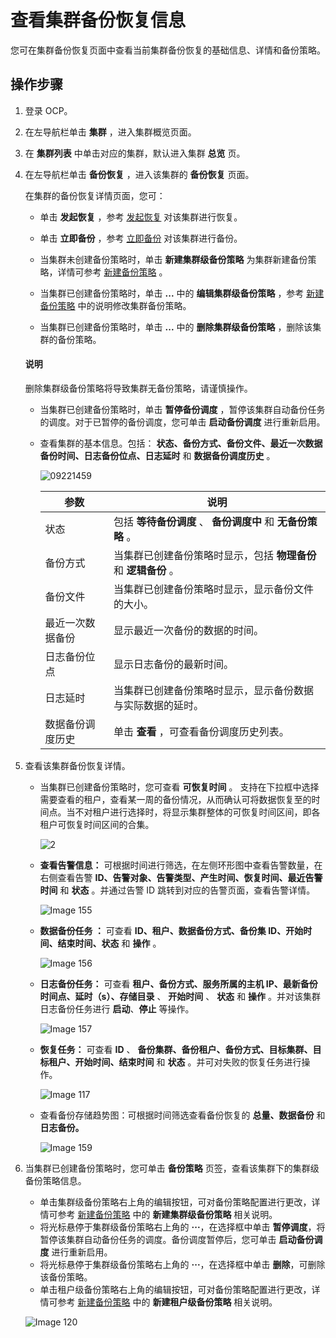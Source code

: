 # 查看集群备份恢复信息

您可在集群备份恢复页面中查看当前集群备份恢复的基础信息、详情和备份策略。

## 操作步骤

1. 登录 OCP。

2. 在左导航栏单击 **集群** ，进入集群概览页面。

3. 在 **集群列表** 中单击对应的集群，默认进入集群 **总览** 页。

4. 在左导航栏单击 **备份恢复** ，进入该集群的 **备份恢复** 页面。

   在集群的备份恢复详情页面，您可：

   * 单击 **发起恢复** ，参考 [发起恢复](4.initiate-a-cluster-recovery-task.md) 对该集群进行恢复。

   * 单击 **立即备份** ，参考 [立即备份](3.back-up-now.md) 对该集群进行备份。

   * 当集群未创建备份策略时，单击 **新建集群级备份策略** 为集群新建备份策略，详情可参考 [新建备份策略](2.create-a-cluster-backup-strategy.md) 。

   * 当集群已创建备份策略时，单击 **...** 中的 **编辑集群级备份策略** ，参考 [新建备份策略](2.create-a-cluster-backup-strategy.md) 中的说明修改集群备份策略。

   * 当集群已创建备份策略时，单击 **...** 中的 **删除集群级备份策略** ，删除该集群的备份策略。

    <main id="notice" type='explain'>
    <h4>说明</h4>
    <p>删除集群级备份策略将导致集群无备份策略，请谨慎操作。</p>
    </main>

   * 当集群已创建备份策略时，单击 **暂停备份调度** ，暂停该集群自动备份任务的调度。对于已暂停的备份调度，您可单击 **启动备份调度** 进行重新启用。

   * 查看集群的基本信息。包括： **状态、备份方式、备份文件、最近一次数据备份时间、日志备份位点、日志延时** 和 **数据备份调度历史** 。

     ![09221459](https://obbusiness-private.oss-cn-shanghai.aliyuncs.com/doc/img/ocp/%E5%A4%87%E4%BB%BD%E4%BF%A1%E6%81%AF1.png)

     |     参数     |                   说明                    |
     |------------|-----------------------------------------|
     | 状态         | 包括 **等待备份调度** 、 **备份调度中** 和 **无备份策略** 。 |
     | 备份方式       | 当集群已创建备份策略时显示，包括 **物理备份** 和 **逻辑备份** 。  |
     | 备份文件       | 当集群已创建备份策略时显示，显示备份文件的大小。                |
     | 最近一次数据备份   | 显示最近一次备份的数据的时间。                         |
     | 日志备份位点     | 显示日志备份的最新时间。                            |
     | 日志延时       | 当集群已创建备份策略时显示，显示备份数据与实际数据的延时。           |
     | 数据备份调度历史   | 单击 **查看** ，可查看备份调度历史列表。                 |

5. 查看该集群备份恢复详情。

   * 当集群已创建备份策略时，您可查看 **可恢复时间** 。
   支持在下拉框中选择需要查看的租户，查看某一周的备份情况，从而确认可将数据恢复至的时间点。当不对租户进行选择时，将显示集群整体的可恢复时间区间，即各租户可恢复时间区间的合集。

        ![2](https://obbusiness-private.oss-cn-shanghai.aliyuncs.com/doc/img/ocp/401/%E5%8F%AF%E6%81%A2%E5%A4%8D%E4%BA%8B%E4%BB%B6%E5%8C%BA%E9%97%B41.png)

   * **查看告警信息：** 可根据时间进行筛选，在左侧环形图中查看告警数量，在右侧查看告警 **ID、告警对象、告警类型、产生时间、恢复时间、最近告警时间** 和 **状态** 。并通过告警 ID 跳转到对应的告警页面，查看告警详情。

     ![Image 155](https://help-static-aliyun-doc.aliyuncs.com/assets/img/zh-CN/5098189461/p429380.png)

   * **数据备份任务 ：** 可查看 **ID、租户、数据备份方式、备份集 ID、开始时间、结束时间、状态** 和 **操作** 。

     ![Image 156](https://obbusiness-private.oss-cn-shanghai.aliyuncs.com/doc/img/ocp/%E6%95%B0%E6%8D%AE%E5%A4%87%E4%BB%BD1.png)

   * **日志备份任务：** 可查看 **租户、备份方式、服务所属的主机 IP、最新备份时间点、延时（s）、存储目录** 、 **开始时间** 、 **状态** 和 **操作** 。并对该集群日志备份任务进行 **启动**、**停止** 等操作。

     ![Image 157](https://obbusiness-private.oss-cn-shanghai.aliyuncs.com/doc/img/ocp/%E6%97%A5%E5%BF%97%E5%A4%87%E4%BB%BD1.png)

   * **恢复任务：** 可查看 **ID** 、 **备份集群、备份租户、备份方式、目标集群、目标租户、开始时间、结束时间** 和 **状态** 。并可对失败的恢复任务进行操作。

     ![Image 117](https://obbusiness-private.oss-cn-shanghai.aliyuncs.com/doc/img/ocp/%E6%81%A2%E5%A4%8D%E4%BB%BB%E5%8A%A11.png)

   * 查看备份存储趋势图：可根据时间筛选查看备份恢复的 **总量、数据备份** 和 **日志备份。**

     ![Image 159](https://help-static-aliyun-doc.aliyuncs.com/assets/img/zh-CN/5098189461/p429389.png)

6. 当集群已创建备份策略时，您可单击 **备份策略** 页签，查看该集群下的集群级备份策略信息。

   * 单击集群级备份策略右上角的编辑按钮，可对备份策略配置进行更改，详情可参考 [新建备份策略](2.create-a-cluster-backup-strategy.md) 中的 **新建集群级备份策略** 相关说明。
   * 将光标悬停于集群级备份策略右上角的 **···**，在选择框中单击 **暂停调度**，将暂停该集群自动备份任务的调度。备份调度暂停后，您可单击 **启动备份调度** 进行重新启用。
   * 将光标悬停于集群级备份策略右上角的 **···**，在选择框中单击 **删除**，可删除该备份策略。
   * 单击租户级备份策略右上角的编辑按钮，可对备份策略配置进行更改，详情可参考 [新建备份策略](2.create-a-cluster-backup-strategy.md) 中的 **新建租户级备份策略** 相关说明。

   ![Image 120](https://obbusiness-private.oss-cn-shanghai.aliyuncs.com/doc/img/ocp/401/%E5%A4%87%E4%BB%BD%E7%AD%96%E7%95%A51.png)
